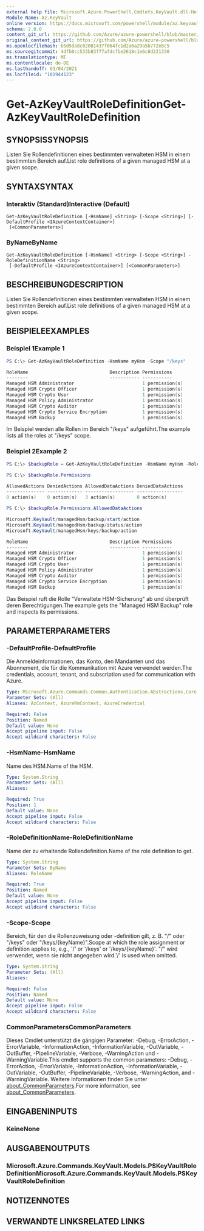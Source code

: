 ```yaml
---
external help file: Microsoft.Azure.PowerShell.Cmdlets.KeyVault.dll-Help.xml
Module Name: Az.KeyVault
online version: https://docs.microsoft.com/powershell/module/az.keyvault/get-azkeyvaultroledefinition
schema: 2.0.0
content_git_url: https://github.com/Azure/azure-powershell/blob/master/src/KeyVault/KeyVault/help/Get-AzKeyVaultRoleDefinition.md
original_content_git_url: https://github.com/Azure/azure-powershell/blob/master/src/KeyVault/KeyVault/help/Get-AzKeyVaultRoleDefinition.md
ms.openlocfilehash: b5d5da8c02081437f064fc1d2a6a29a5b772e8c5
ms.sourcegitcommit: 4dfb0cc533b83f77afdcfbe2618c1e6c8d221330
ms.translationtype: MT
ms.contentlocale: de-DE
ms.lasthandoff: 03/04/2021
ms.locfileid: "101944123"
---
```

# <span data-ttu-id="9dc63-101">Get-AzKeyVaultRoleDefinition</span><span class="sxs-lookup"><span data-stu-id="9dc63-101">Get-AzKeyVaultRoleDefinition</span></span>

## <span data-ttu-id="9dc63-102">SYNOPSIS</span><span class="sxs-lookup"><span data-stu-id="9dc63-102">SYNOPSIS</span></span>
<span data-ttu-id="9dc63-103">Listen Sie Rollendefinitionen eines bestimmten verwalteten HSM in einem bestimmten Bereich auf.</span><span class="sxs-lookup"><span data-stu-id="9dc63-103">List role definitions of a given managed HSM at a given scope.</span></span>

## <span data-ttu-id="9dc63-104">SYNTAX</span><span class="sxs-lookup"><span data-stu-id="9dc63-104">SYNTAX</span></span>

### <span data-ttu-id="9dc63-105">Interaktiv (Standard)</span><span class="sxs-lookup"><span data-stu-id="9dc63-105">Interactive (Default)</span></span>
```
Get-AzKeyVaultRoleDefinition [-HsmName] <String> [-Scope <String>] [-DefaultProfile <IAzureContextContainer>]
 [<CommonParameters>]
```

### <span data-ttu-id="9dc63-106">ByName</span><span class="sxs-lookup"><span data-stu-id="9dc63-106">ByName</span></span>
```
Get-AzKeyVaultRoleDefinition [-HsmName] <String> [-Scope <String>] -RoleDefinitionName <String>
 [-DefaultProfile <IAzureContextContainer>] [<CommonParameters>]
```

## <span data-ttu-id="9dc63-107">BESCHREIBUNG</span><span class="sxs-lookup"><span data-stu-id="9dc63-107">DESCRIPTION</span></span>
<span data-ttu-id="9dc63-108">Listen Sie Rollendefinitionen eines bestimmten verwalteten HSM in einem bestimmten Bereich auf.</span><span class="sxs-lookup"><span data-stu-id="9dc63-108">List role definitions of a given managed HSM at a given scope.</span></span>

## <span data-ttu-id="9dc63-109">BEISPIELE</span><span class="sxs-lookup"><span data-stu-id="9dc63-109">EXAMPLES</span></span>

### <span data-ttu-id="9dc63-110">Beispiel 1</span><span class="sxs-lookup"><span data-stu-id="9dc63-110">Example 1</span></span>
```powershell
PS C:\> Get-AzKeyVaultRoleDefinition -HsmName myHsm -Scope "/keys"

RoleName                              Description Permissions
--------                              ----------- -----------
Managed HSM Administrator                         1 permission(s)
Managed HSM Crypto Officer                        1 permission(s)
Managed HSM Crypto User                           1 permission(s)
Managed HSM Policy Administrator                  1 permission(s)
Managed HSM Crypto Auditor                        1 permission(s)
Managed HSM Crypto Service Encryption             1 permission(s)
Managed HSM Backup                                1 permission(s)
```

<span data-ttu-id="9dc63-111">Im Beispiel werden alle Rollen im Bereich "/keys" aufgeführt.</span><span class="sxs-lookup"><span data-stu-id="9dc63-111">The example lists all the roles at "/keys" scope.</span></span>

### <span data-ttu-id="9dc63-112">Beispiel 2</span><span class="sxs-lookup"><span data-stu-id="9dc63-112">Example 2</span></span>
```powershell
PS C:\> $backupRole = Get-AzKeyVaultRoleDefinition -HsmName myHsm -RoleDefinitionName "managed hsm backup"

PS C:\> $backupRole.Permissions

AllowedActions DeniedActions AllowedDataActions DeniedDataActions
-------------- ------------- ------------------ -----------------
0 action(s)    0 action(s)   3 action(s)        0 action(s)

PS C:\> $backupRole.Permissions.AllowedDataActions

Microsoft.KeyVault/managedHsm/backup/start/action
Microsoft.KeyVault/managedHsm/backup/status/action
Microsoft.KeyVault/managedHsm/keys/backup/action

RoleName                              Description Permissions
--------                              ----------- -----------
Managed HSM Administrator                         1 permission(s)
Managed HSM Crypto Officer                        1 permission(s)
Managed HSM Crypto User                           1 permission(s)
Managed HSM Policy Administrator                  1 permission(s)
Managed HSM Crypto Auditor                        1 permission(s)
Managed HSM Crypto Service Encryption             1 permission(s)
Managed HSM Backup                                1 permission(s)
```

<span data-ttu-id="9dc63-113">Das Beispiel ruft die Rolle "Verwaltete HSM-Sicherung" ab und überprüft deren Berechtigungen.</span><span class="sxs-lookup"><span data-stu-id="9dc63-113">The example gets the "Managed HSM Backup" role and inspects its permissions.</span></span>

## <span data-ttu-id="9dc63-114">PARAMETER</span><span class="sxs-lookup"><span data-stu-id="9dc63-114">PARAMETERS</span></span>

### <span data-ttu-id="9dc63-115">-DefaultProfile</span><span class="sxs-lookup"><span data-stu-id="9dc63-115">-DefaultProfile</span></span>
<span data-ttu-id="9dc63-116">Die Anmeldeinformationen, das Konto, den Mandanten und das Abonnement, die für die Kommunikation mit Azure verwendet werden.</span><span class="sxs-lookup"><span data-stu-id="9dc63-116">The credentials, account, tenant, and subscription used for communication with Azure.</span></span>

```yaml
Type: Microsoft.Azure.Commands.Common.Authentication.Abstractions.Core.IAzureContextContainer
Parameter Sets: (All)
Aliases: AzContext, AzureRmContext, AzureCredential

Required: False
Position: Named
Default value: None
Accept pipeline input: False
Accept wildcard characters: False
```

### <span data-ttu-id="9dc63-117">-HsmName</span><span class="sxs-lookup"><span data-stu-id="9dc63-117">-HsmName</span></span>
<span data-ttu-id="9dc63-118">Name des HSM.</span><span class="sxs-lookup"><span data-stu-id="9dc63-118">Name of the HSM.</span></span>

```yaml
Type: System.String
Parameter Sets: (All)
Aliases:

Required: True
Position: 1
Default value: None
Accept pipeline input: False
Accept wildcard characters: False
```

### <span data-ttu-id="9dc63-119">-RoleDefinitionName</span><span class="sxs-lookup"><span data-stu-id="9dc63-119">-RoleDefinitionName</span></span>
<span data-ttu-id="9dc63-120">Name der zu erhaltende Rollendefinition.</span><span class="sxs-lookup"><span data-stu-id="9dc63-120">Name of the role definition to get.</span></span>

```yaml
Type: System.String
Parameter Sets: ByName
Aliases: RoleName

Required: True
Position: Named
Default value: None
Accept pipeline input: False
Accept wildcard characters: False
```

### <span data-ttu-id="9dc63-121">-Scope</span><span class="sxs-lookup"><span data-stu-id="9dc63-121">-Scope</span></span>
<span data-ttu-id="9dc63-122">Bereich, für den die Rollenzuweisung oder -definition gilt, z. B. "/" oder "/keys" oder "/keys/{keyName}".</span><span class="sxs-lookup"><span data-stu-id="9dc63-122">Scope at which the role assignment or definition applies to, e.g., '/' or '/keys' or '/keys/{keyName}'.</span></span>
<span data-ttu-id="9dc63-123">"/" wird verwendet, wenn sie nicht angegeben wird.</span><span class="sxs-lookup"><span data-stu-id="9dc63-123">'/' is used when omitted.</span></span>

```yaml
Type: System.String
Parameter Sets: (All)
Aliases:

Required: False
Position: Named
Default value: None
Accept pipeline input: False
Accept wildcard characters: False
```

### <span data-ttu-id="9dc63-124">CommonParameters</span><span class="sxs-lookup"><span data-stu-id="9dc63-124">CommonParameters</span></span>
<span data-ttu-id="9dc63-125">Dieses Cmdlet unterstützt die gängigen Parameter: -Debug, -ErrorAction, -ErrorVariable, -InformationAction, -InformationVariable, -OutVariable, -OutBuffer, -PipelineVariable, -Verbose, -WarningAction und -WarningVariable.</span><span class="sxs-lookup"><span data-stu-id="9dc63-125">This cmdlet supports the common parameters: -Debug, -ErrorAction, -ErrorVariable, -InformationAction, -InformationVariable, -OutVariable, -OutBuffer, -PipelineVariable, -Verbose, -WarningAction, and -WarningVariable.</span></span> <span data-ttu-id="9dc63-126">Weitere Informationen finden Sie unter [about_CommonParameters](http://go.microsoft.com/fwlink/?LinkID=113216).</span><span class="sxs-lookup"><span data-stu-id="9dc63-126">For more information, see [about_CommonParameters](http://go.microsoft.com/fwlink/?LinkID=113216).</span></span>

## <span data-ttu-id="9dc63-127">EINGABEN</span><span class="sxs-lookup"><span data-stu-id="9dc63-127">INPUTS</span></span>

### <span data-ttu-id="9dc63-128">Keine</span><span class="sxs-lookup"><span data-stu-id="9dc63-128">None</span></span>

## <span data-ttu-id="9dc63-129">AUSGABEN</span><span class="sxs-lookup"><span data-stu-id="9dc63-129">OUTPUTS</span></span>

### <span data-ttu-id="9dc63-130">Microsoft.Azure.Commands.KeyVault.Models.PSKeyVaultRoleDefinition</span><span class="sxs-lookup"><span data-stu-id="9dc63-130">Microsoft.Azure.Commands.KeyVault.Models.PSKeyVaultRoleDefinition</span></span>

## <span data-ttu-id="9dc63-131">NOTIZEN</span><span class="sxs-lookup"><span data-stu-id="9dc63-131">NOTES</span></span>

## <span data-ttu-id="9dc63-132">VERWANDTE LINKS</span><span class="sxs-lookup"><span data-stu-id="9dc63-132">RELATED LINKS</span></span>
